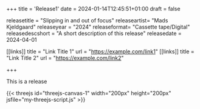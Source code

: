 +++
title = 'Release1'
date = 2024-01-14T12:45:51+01:00
draft = false

releasetitle =  "Slipping in and out of focus"
releaseartist=  "Mads Kjeldgaard"
releaseyear = "2024"
releaseformat= "Cassette tape/Digital"
releasedescshort = "A short description of this release"
releasedate = 2024-04-01

[[links]]
title = "Link Title 1"
url = "https://example.com/link1"
[[links]]
title = "Link Title 2"
url = "https://example.com/link2"

+++

This is a release

{{< threejs id="threejs-canvas-1" width="200px" height="200px" jsfile="my-threejs-script.js" >}}
